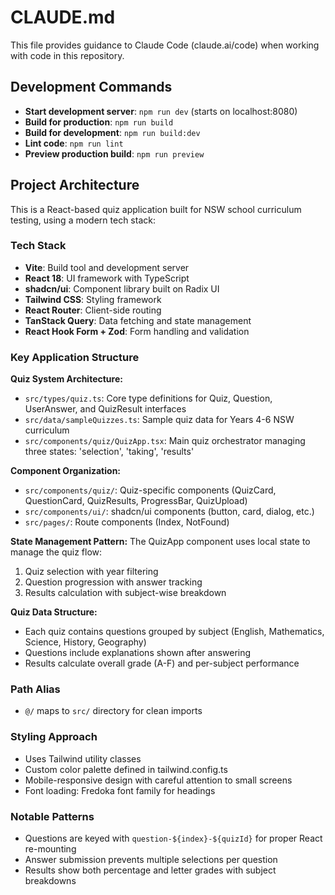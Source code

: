 # CLAUDE.md

This file provides guidance to Claude Code (claude.ai/code) when working with code in this repository.

## Development Commands

- **Start development server**: `npm run dev` (starts on localhost:8080)
- **Build for production**: `npm run build`
- **Build for development**: `npm run build:dev`
- **Lint code**: `npm run lint`
- **Preview production build**: `npm run preview`

## Project Architecture

This is a React-based quiz application built for NSW school curriculum testing, using a modern tech stack:

### Tech Stack
- **Vite**: Build tool and development server
- **React 18**: UI framework with TypeScript
- **shadcn/ui**: Component library built on Radix UI
- **Tailwind CSS**: Styling framework
- **React Router**: Client-side routing
- **TanStack Query**: Data fetching and state management
- **React Hook Form + Zod**: Form handling and validation

### Key Application Structure

**Quiz System Architecture:**
- `src/types/quiz.ts`: Core type definitions for Quiz, Question, UserAnswer, and QuizResult interfaces
- `src/data/sampleQuizzes.ts`: Sample quiz data for Years 4-6 NSW curriculum
- `src/components/quiz/QuizApp.tsx`: Main quiz orchestrator managing three states: 'selection', 'taking', 'results'

**Component Organization:**
- `src/components/quiz/`: Quiz-specific components (QuizCard, QuestionCard, QuizResults, ProgressBar, QuizUpload)
- `src/components/ui/`: shadcn/ui components (button, card, dialog, etc.)
- `src/pages/`: Route components (Index, NotFound)

**State Management Pattern:**
The QuizApp component uses local state to manage the quiz flow:
1. Quiz selection with year filtering
2. Question progression with answer tracking
3. Results calculation with subject-wise breakdown

**Quiz Data Structure:**
- Each quiz contains questions grouped by subject (English, Mathematics, Science, History, Geography)
- Questions include explanations shown after answering
- Results calculate overall grade (A-F) and per-subject performance

### Path Alias
- `@/` maps to `src/` directory for clean imports

### Styling Approach
- Uses Tailwind utility classes
- Custom color palette defined in tailwind.config.ts
- Mobile-responsive design with careful attention to small screens
- Font loading: Fredoka font family for headings

### Notable Patterns
- Questions are keyed with `question-${index}-${quizId}` for proper React re-mounting
- Answer submission prevents multiple selections per question
- Results show both percentage and letter grades with subject breakdowns